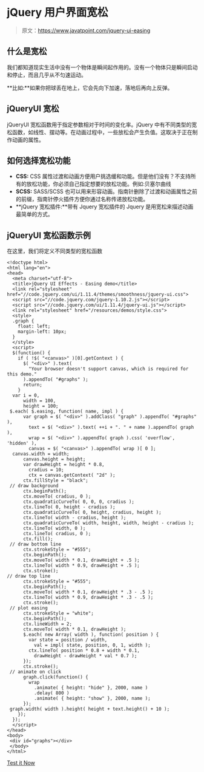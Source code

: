 # jQuery 用户界面宽松

> 原文：<https://www.javatpoint.com/jquery-ui-easing>

## 什么是宽松

我们都知道现实生活中没有一个物体是瞬间起作用的。没有一个物体只是瞬间启动和停止，而且几乎从不匀速运动。

**比如:**如果你把球丢在地上，它会先向下加速，落地后再向上反弹。

## jQueryUI 宽松

jQueryUI 宽松函数用于指定参数相对于时间的变化率。jQuery 中有不同类型的宽松函数，如线性、摆动等。在动画过程中，一些放松会产生负值。这取决于正在制作动画的属性。

## 如何选择宽松功能

*   **CSS:** CSS 属性过渡和动画方便用户挑选缓和功能。但是他们没有？不支持所有的放松功能，你必须自己指定想要的放松功能。例如:贝塞尔曲线
*   **SCSS:** SASS/SCSS 也可以用来形容动画。指南针删除了过渡和动画属性之前的前缀，指南针停火插件方便你通过名称传递放松功能。
*   **jQuery 宽松插件:**带有 Jquery 宽松插件的 Jquery 是用宽松来描述动画最简单的方式。

## jQueryUI 宽松函数示例

在这里，我们将定义不同类型的宽松函数

```
<!doctype html>
<html lang="en">
<head>
  <meta charset="utf-8">
  <title>jQuery UI Effects - Easing demo</title>
  <link rel="stylesheet" href="//code.jquery.com/ui/1.11.4/themes/smoothness/jquery-ui.css">
  <script src="//code.jquery.com/jquery-1.10.2.js"></script>
  <script src="//code.jquery.com/ui/1.11.4/jquery-ui.js"></script>
  <link rel="stylesheet" href="/resources/demos/style.css">
  <style>
  .graph {
    float: left;
    margin-left: 10px;
  }
  </style>
  <script>
  $(function() {
    if ( !$( "<canvas>" )[0].getContext ) {
      $( "<div>" ).text(
        "Your browser doesn't support canvas, which is required for this demo."
      ).appendTo( "#graphs" );
      return;
    }
  var i = 0,
      width = 100,
      height = 100;
 $.each( $.easing, function( name, impl ) {
      var graph = $( "<div>" ).addClass( "graph" ).appendTo( "#graphs" ),
        text = $( "<div>" ).text( ++i + ". " + name ).appendTo( graph ),
        wrap = $( "<div>" ).appendTo( graph ).css( 'overflow', 'hidden' ),
        canvas = $( "<canvas>" ).appendTo( wrap )[ 0 ];
  canvas.width = width;
      canvas.height = height;
      var drawHeight = height * 0.8,
        cradius = 10;
        ctx = canvas.getContext( "2d" );
      ctx.fillStyle = "black";
 // draw background
      ctx.beginPath();
      ctx.moveTo( cradius, 0 );
      ctx.quadraticCurveTo( 0, 0, 0, cradius );
      ctx.lineTo( 0, height - cradius );
      ctx.quadraticCurveTo( 0, height, cradius, height );
      ctx.lineTo( width - cradius, height );
      ctx.quadraticCurveTo( width, height, width, height - cradius );
      ctx.lineTo( width, 0 );
      ctx.lineTo( cradius, 0 );
      ctx.fill();
 // draw bottom line
      ctx.strokeStyle = "#555";
      ctx.beginPath();
      ctx.moveTo( width * 0.1, drawHeight + .5 );
      ctx.lineTo( width * 0.9, drawHeight + .5 );
      ctx.stroke();
// draw top line
      ctx.strokeStyle = "#555";
      ctx.beginPath();
      ctx.moveTo( width * 0.1, drawHeight * .3 - .5 );
      ctx.lineTo( width * 0.9, drawHeight * .3 - .5 );
      ctx.stroke();
 // plot easing
      ctx.strokeStyle = "white";
      ctx.beginPath();
      ctx.lineWidth = 2;
      ctx.moveTo( width * 0.1, drawHeight );
      $.each( new Array( width ), function( position ) {
        var state = position / width,
          val = impl( state, position, 0, 1, width );
        ctx.lineTo( position * 0.8 + width * 0.1,
          drawHeight - drawHeight * val * 0.7 );
      });
      ctx.stroke();
 // animate on click
      graph.click(function() {
        wrap
          .animate( { height: "hide" }, 2000, name )
          .delay( 800 )
          .animate( { height: "show" }, 2000, name );
      });
 graph.width( width ).height( height + text.height() + 10 );
    });
  });
  </script>
</head>
<body>
 <div id="graphs"></div>
 </body>
</html> 

```

[Test it Now](https://www.javatpoint.com/oprweb/test.jsp?filename=jqueryuieasing1)